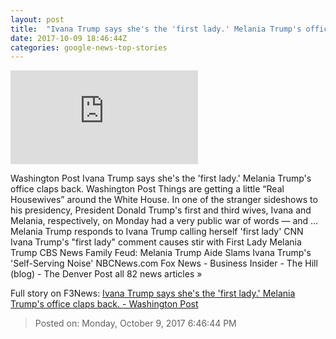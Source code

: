 ```yaml
---
layout: post
title:  "Ivana Trump says she's the 'first lady.' Melania Trump's office claps back. - Washington Post"
date: 2017-10-09 18:46:44Z
categories: google-news-top-stories
---
```


![Ivana Trump says she's the 'first lady.' Melania Trump's office claps back. - Washington Post](https://img.washingtonpost.com/pbox.php?url=http://img.washingtonpost.com/blogs/reliable-source/files/2017/10/flotus.jpg&w=1484&op=resize&opt=1&filter=antialias&t=20170517)

Washington Post Ivana Trump says she's the 'first lady.' Melania Trump's office claps back. Washington Post Things are getting a little “Real Housewives” around the White House. In one of the stranger sideshows to his presidency, President Donald Trump's first and third wives, Ivana and Melania, respectively, on Monday had a very public war of words — and ... Melania Trump responds to Ivana Trump calling herself 'first lady' CNN Ivana Trump's "first lady" comment causes stir with First Lady Melania Trump CBS News Family Feud: Melania Trump Aide Slams Ivana Trump's 'Self-Serving Noise' NBCNews.com Fox News - Business Insider - The Hill (blog) - The Denver Post all 82 news articles »


Full story on F3News: [Ivana Trump says she's the 'first lady.' Melania Trump's office claps back. - Washington Post](http://www.f3nws.com/n/PeqmqE)

> Posted on: Monday, October 9, 2017 6:46:44 PM
